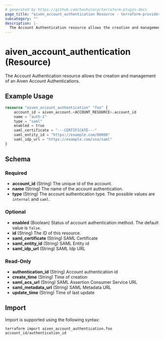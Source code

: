 ```yaml
---
# generated by https://github.com/hashicorp/terraform-plugin-docs
page_title: "aiven_account_authentication Resource - terraform-provider-aiven"
subcategory: ""
description: |-
  The Account Authentication resource allows the creation and management of an Aiven Account Authentications.
---
```


# aiven_account_authentication (Resource)

The Account Authentication resource allows the creation and management of an Aiven Account Authentications.

## Example Usage

```terraform
resource "aiven_account_authentication" "foo" {
    account_id = aiven_account.<ACCOUNT_RESOURCE>.account_id
    name = "auth-1"
    type = "saml"
    enabled = true
    saml_certificate = "---CERTIFICATE---"
    saml_entity_id = "https://example.com/00000"
    saml_idp_url = "https://example.com/sso/saml"
}
```

<!-- schema generated by tfplugindocs -->
## Schema

### Required

- **account_id** (String) The unique id of the account.
- **name** (String) The name of the account authentication.
- **type** (String) The account authentication type. The possible values are `internal` and `saml`.

### Optional

- **enabled** (Boolean) Status of account authentication method. The default value is `false`.
- **id** (String) The ID of this resource.
- **saml_certificate** (String) SAML Certificate
- **saml_entity_id** (String) SAML Entity id
- **saml_idp_url** (String) SAML Idp URL

### Read-Only

- **authentication_id** (String) Account authentication id
- **create_time** (String) Time of creation
- **saml_acs_url** (String) SAML Assertion Consumer Service URL
- **saml_metadata_url** (String) SAML Metadata URL
- **update_time** (String) Time of last update

## Import

Import is supported using the following syntax:

```shell
terraform import aiven_account_authentication.foo account_id/authentication_id
```
